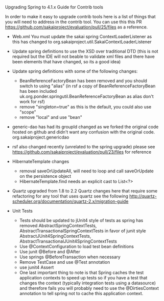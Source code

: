 Upgrading Spring to 4.1.x Guide for Contrib tools

In order to make it easy to upgrade contrib tools here is a list of things that you will need to address in the contrib tool.
You can use this this PR https://github.com/sakaiproject/evaluation/pull/25/files as a reference.

- Web.xml
  You must update the sakai spring ContextLoaderListener as this has changed to
  <listener-class>org.sakaiproject.util.SakaiContextLoaderListener</listener-class>

- Update spring definitions to use the XSD over traditional DTD
  (this is not required but the IDE will not beable to validate xml files and there have been elements that have changed,
   so its a good idea)
  <beans xmlns="http://www.springframework.org/schema/beans"
    xmlns:xsi="http://www.w3.org/2001/XMLSchema-instance"
    xsi:schemaLocation="http://www.springframework.org/schema/beans http://www.springframework.org/schema/beans/spring-beans.xsd">
    
- Update spring definitions with some of the following changes:
  - BeanReferenceFactoryBean has been removed and you should switch to using "alias"
    (in rsf a copy of BeanReferenceFactoryBean has been included uk.org.ponder.springutil.BeanReferenceFactoryBean
     as alias don't work for rsf)
  - remove "singleton=true" as this is the default, you could also use "scope"
  - remove "local" and use "bean"
  
- generic-dao has had its groupId changed as we forked the original code hosted on github 
  and didn't want any confusion with the original code.
  <groupId>org.sakaiproject.genericdao</groupId>
  
- rsf also changed recently (unrelated to the spring upgrade)
  please see https://github.com/sakaiproject/evaluation/pull/23/files for reference
  
- HibernateTemplate changes 
  - removal saveOrUpdateAll, will need to loop and call saveOrUpdate on the persistence object
  - HibernateTemplate.find needs an explicit cast to List<?>

- Quartz upgraded from 1.8 to 2.2
  Quartz changes here that require some refactoring for any tool that uses quartz 
  see the following http://quartz-scheduler.org/documentation/quartz-2.x/migration-guide
  
- Unit Tests
  - Tests should be updated to jUnit4 style of tests as spring has removed AbstractSpringContextTests, AbstractTransactionalSpringContextTests 
    in favor of junit style AbstractJUnit4SpringContextTests, AbstractTransactionalJUnit4SpringContextTests
  - Use @ContextConfiguration to load test bean definitions
  - Use junit @Before and @After
  - Use springs @BeforeTransaction when necessary
  - Remove TestCase and use @Test annotation
  - use junit4 Assert
  - One last important thing to note is that Spring caches the test application contexts to speed up tests 
    so if you have a test that changes the context (typically integration tests using a datasource) and therefore
    fails you will probably need to use the @DirtiesContext annotation to tell spring not to cache this application context.
  
  

